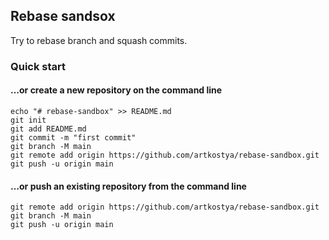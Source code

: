## Rebase sandsox

Try to rebase branch and squash commits.

### Quick start

#### …or create a new repository on the command line
```
echo "# rebase-sandbox" >> README.md
git init
git add README.md
git commit -m "first commit"
git branch -M main
git remote add origin https://github.com/artkostya/rebase-sandbox.git
git push -u origin main
```
                
#### …or push an existing repository from the command line
```
git remote add origin https://github.com/artkostya/rebase-sandbox.git
git branch -M main
git push -u origin main
```

